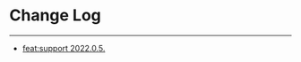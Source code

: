 # Change Log
---

- [feat:support 2022.0.5.](https://github.com/Tencent/spring-cloud-tencent/pull/1236)

